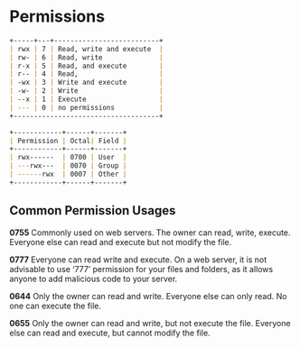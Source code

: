 # Permissions

```md
+-----+---+--------------------------+
| rwx | 7 | Read, write and execute  |
| rw- | 6 | Read, write              |
| r-x | 5 | Read, and execute        |
| r-- | 4 | Read,                    |
| -wx | 3 | Write and execute        |
| -w- | 2 | Write                    |
| --x | 1 | Execute                  |
| --- | 0 | no permissions           |
+------------------------------------+

+------------+------+-------+
| Permission | Octal| Field |
+------------+------+-------+
| rwx------  | 0700 | User  |
| ---rwx---  | 0070 | Group |
| ------rwx  | 0007 | Other |
+------------+------+-------+
```

## Common Permission Usages

**0755** Commonly used on web servers. The owner can read, write, execute. Everyone else can read and execute but not modify the file.

**0777** Everyone can read write and execute. On a web server, it is not advisable to use ‘777’ permission for your files and folders, as it allows anyone to add malicious code to your server.

**0644** Only the owner can read and write. Everyone else can only read. No one can execute the file.

**0655** Only the owner can read and write, but not execute the file. Everyone else can read and execute, but cannot modify the file.
